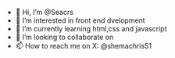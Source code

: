 - 👋 Hi, I’m @Seacrs
- 👀 I’m interested in front end dvelopment
- 🌱 I’m currently learning html,css and javascript
- 💞️ I’m looking to collaborate on 
- 📫 How to reach me on X: @shemachris51

<!---
Seacrs/Seacrs is a ✨ special ✨ repository because its `README.md` (this file) appears on your GitHub profile.
You can click the Preview link to take a look at your changes.
--->
